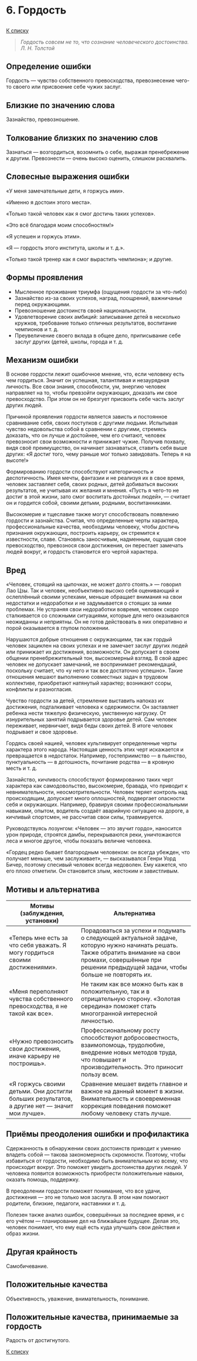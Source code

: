 # 6. Гордость
## 
[К списку](000.md)

>*Гордость совсем не то, что сознание человеческого достоинства.
Л. Н. Толстой*

## Определение ошибки

Гордость — чувство собственного превосходства, превознесение чего-то своего или присвоение себе чужих заслуг.

## Близкие по значению слова

Зазнайство, превозношение.

## Толкование близких по значению слов

Зазнаться — возгордиться, возомнить о себе, выражая пренебрежение к другим.
Превознести — очень высоко оценить, слишком расхвалить.
  
## Словесные выражения ошибки

«У меня замечательные дети, я горжусь ими».

«Именно я достоин этого места».

«Только такой человек как я смог достичь таких успехов».

«Это всё благодаря моим способностям!»

«Я успешен и горжусь этим».

«Я — гордость этого института, школы и т. д.».

«Только такой тренер как я смог вырастить чемпиона»; и другие.

## Формы проявления

- Мысленное проживание триумфа (ощущения гордости за что-либо)
- Зазнайство из-за своих успехов, наград, поощрений, важничанье перед окружающими.
- Превозношение достоинств своей национальности.
- Удовлетворение своих амбиций: записывание детей в несколько кружков, требование только отличных результатов, воспитание чемпионов и т. д.
- Преувеличение своего вклада в общее дело, приписывание себе заслуг других (детей, школы, города и т. д.

## Механизм ошибки

В основе гордости лежит ошибочное мнение, что, если человеку есть чем гордиться. Значит он успешная, талантливая и незаурядная личность. Все свои знания, способности, ум, энергию человек направляет на то, чтобы превзойти окружающих, доказать им свое превосходство. При этом он не брезгует присвоить себе часть заслуг других людей.

Причиной проявления гордости является зависть и постоянное сравнивание себя, своих поступков с другими людьми. Испытывая чувство недовольства собой в сравнении с другими, стремясь доказать, что он лучше и достойнее, чем его считают, человек превозносит свои возможности и принижает чужие. Получив похвалу, видя своё преимущество, он начинает зазнаваться, ставить себя выше других: «Я достиг того, чему раньше мог только завидовать. Теперь я на высоте!»

Формированию гордости способствуют категоричность и деспотичность. Имея мечты, фантазии и не реализуя их в свое время, человек заставляет себя, своих родных, детей добиваться высоких результатов, не учитывая их желания и мнения. «Пусть я чего-то не достиг в этой жизни, зато смог воспитать достойных людей», — считает он и гордится собой, своими детьми, родными, воспитанниками.

Высокомерие и тщеславие также могут способствовать появлению гордости и зазнайства. Считая, что определенные черты характера, профессиональные качества, необходимы человеку, чтобы достичь признания окружающих, построить карьеру, он стремится к известности, славе. Становясь заносчивым, надменным, ощущая свое превосходство, превознося свои достижения, он перестает замечать людей вокруг, и гордость становится его чертой характера.

## Вред

«Человек, стоящий на цыпочках, не может долго стоять.» — говорил Лао Цзы. Так и человек, необъективно высоко себя оценивающий и ослеплённый своими успехами, меньше обращает внимания на свои недостатки и недоработки и не задумывается о стоящих за ними проблемах. Не устраняя свои недоработки вовремя, человек скоро сталкивается со сложными ситуациями, которые для него оказываются неожиданны и неприятны. Он не готов действовать в них оперативно и порой оказывается в глупом положении.

Нарушаются добрые отношения с окружающими, так как гордый человек зациклен на своих успехах и не замечает заслуг других людей или принижает их достижения, возможности. Он допускает в своем общении пренебрежительный тон, высокомерный взгляд. В свой адрес человек не допускает замечаний, не воспринимает рекомендаций, поскольку считает, что «у него и так все достаточно успешно». Такие отношения мешают выполнению совместных задач в трудовом коллективе, приобретают натянутый характер; возникают ссоры, конфликты и разногласия.

Чувство гордости за детей, стремление выставить напоказ их достижения, подталкивает человека к одержимости. Он заставляет ребенка нести тяжелую физическую, умственную нагрузку. От изнурительных занятий подрывается здоровье детей. Сам человек переживает, нервничает, видя беды своих детей. В итоге человек подрывает и свое здоровье.

Гордясь своей нацией, человек культивирует определенные черты характера этого народа. Настоящая ценность этих черт искажается и превращается в недостаток. Например, гостеприимство — в пьянство, пунктуальность — в дотошность, почитание родства — в кровную месть и т. д.

Зазнайство, кичливость способствуют формированию таких черт характера как самодовольство, высокомерие, бравада, что приводит к невнимательности, неосмотрительности. Человек теряет контроль над происходящим, допускает много оплошностей, подвергает опасности себя и окружающих. Например, бравируя своими профессиональными навыками, опытом, водитель создаёт аварийную ситуацию на дороге, а кичливый спортсмен, не рассчитав свои силы, травмируется.

Руководствуясь лозунгом: «Человек — это звучит гордо», наносится урон природе, строятся дамбы, перекрываются реки, уничтожаются леса и многое другое, чтобы показать величие человека.

«Гордец редко бывает благородным человеком: он всегда убежден, что получает меньше, чем заслуживает», — высказывался Генри Уорд Бичер, поэтому спесивый человек всегда недоволен. Ему кажется, что его плохо отметили. Он становится злым, жестоким и завистливым.

## Мотивы и альтернатива

Мотивы (заблуждения, установки) | Альтернатива
------------------------------- | ------------
«Теперь мне есть за что себя уважать. Я могу гордиться своими достижениями». | Порадоваться за успехи и подумать о следующей актуальной задаче, которую нужно начинать решать. Также обратить внимание на свои промахи, совершённые при решении предыдущей задачи, чтобы больше не повторять их.
«Меня переполняют чувства собственного превосходства, я не такой как все». | Не таким как все можно быть как в положительную, так и в отрицательную сторону. «Золотая середина» поможет стать многогранной интересной личностью.
«Нужно превозносить свои достижения, иначе карьеру не построишь». | Профессиональному росту способствуют добросовестность, взаимопомощь, трудолюбие, внедрение новых методов труда, что повышает и производительность. Это приносит пользу всем.
«Я горжусь своими детьми. Они достигли больших результатов, а другие нет — значит мои лучше». | Сравнение мешает видеть главное и важное на данный момент в жизни. Внимательность и своевременная коррекция поведения поможет любому человеку стать лучше.

## Приёмы преодоления ошибки и профилактика

Сдержанность в обнаружении своих достоинств приводит к умению владеть собой — такова закономерность скромности. Поэтому, чтобы избавиться от гордости, необходимо быть внимательным ко всему, что происходит вокруг. Это поможет увидеть достоинства других людей. У человека появится возможность приобрести положительные навыки, оказать помощь, поддержку.

В преодолении гордости поможет понимание, что все удачи, достижения — это не только моя заслуга. В этом нам помогают родители, близкие, педагоги, наставники и т. д.

Полезен также анализ ошибок, совершённых за последнее время, и с его учётом — планирование дел на ближайшее будущее. Делая это, человек понимает, что ему ещё есть куда улучшать свои действия и образ жизни.

## Другая крайность

Самобичевание.

## Положительные качества

Объективность, уважение, внимательность, понимание.

## Положительные качества, принимаемые за гордость

Радость от достигнутого.

[К списку](000.md)
